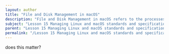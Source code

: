 ```yaml
---
layout: author
title: "File and Disk Management in macOS"
description: "File and Disk Management in macOS refers to the processes and tools used to organize, store, and manage files and storage devices on macOS systems. This includes understanding the macOS file system architecture, such as APFS and HFS+, using Finder for file navigation and management, creating and organizing folders, and using Disk Utility for disk-related tasks like formatting, partitioning, and repairing disks. Effective file management is crucial for optimal performance and data integrity."
subject: "Lesson 15 Managing Linux and macOS standards and specifications"
parent: "Lesson 15 Managing Linux and macOS standards and specifications"
permalink: "/Lesson 15 Managing Linux and macOS standards and specifications/File and Disk Management in macOS/"
---
```


does this matter?

